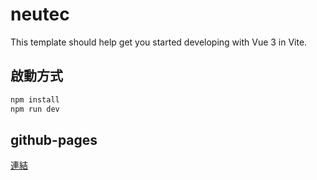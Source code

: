 # neutec

This template should help get you started developing with Vue 3 in Vite.

## 啟動方式

```sh
npm install
npm run dev
```

## github-pages
[連結](https://liugoldent.github.io/neutec/)
